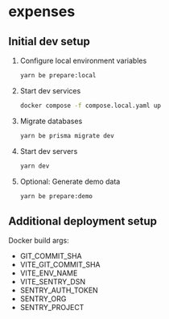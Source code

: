 # expenses

## Initial dev setup

1. Configure local environment variables

   ```sh
   yarn be prepare:local
   ```

2. Start dev services

   ```sh
   docker compose -f compose.local.yaml up
   ```

3. Migrate databases

   ```sh
   yarn be prisma migrate dev
   ```

4. Start dev servers

   ```sh
   yarn dev
   ```

5. Optional: Generate demo data

   ```sh
   yarn be prepare:demo
   ```

## Additional deployment setup

Docker build args:

- GIT_COMMIT_SHA
- VITE_GIT_COMMIT_SHA
- VITE_ENV_NAME
- VITE_SENTRY_DSN
- SENTRY_AUTH_TOKEN
- SENTRY_ORG
- SENTRY_PROJECT
